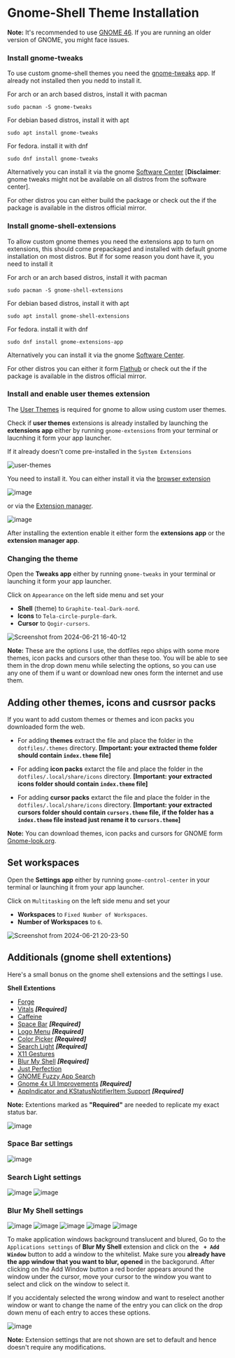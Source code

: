 
# Gnome-Shell Theme Installation

**Note:** It's recommended to use [GNOME 46](https://release.gnome.org/46/). If you are running an older version of GNOME, you might face issues.

### Install gnome-tweaks

To use custom gnome-shell themes you need the [gnome-tweaks](https://github.com/GNOME/gnome-tweaks/tree/master) app. If already not installed then you nedd to install it.

For arch or an arch based distros, install it with pacman 

```shell
sudo pacman -S gnome-tweaks
```

For debian based distros, install it with apt

```shell
sudo apt install gnome-tweaks
```

For fedora. install it with dnf

```shell
sudo dnf install gnome-tweaks 
```

Alternatively you can install it via the gnome [Software Center](https://apps.gnome.org/Software/) [**Disclaimer**: gnome tweaks might not be available on all distros from the software center].

For other distros you can either build the package or check out the if the package is available in the distros official mirror.

### Install gnome-shell-extensions

To allow custom gnome themes you need the extensions app to turn on extensions, this should come prepackaged and installed with default gnome installation on most distros. But if for some reason you dont have it, you need to install it 

For arch or an arch based distros, install it with pacman 

```shell
sudo pacman -S gnome-shell-extensions
```

For debian based distros, install it with apt

```shell
sudo apt install gnome-shell-extensions
```

For fedora. install it with dnf

```shell
sudo dnf install gnome-extensions-app
```

Alternatively you can install it via the gnome [Software Center](https://apps.gnome.org/Software/).

For other distros you can either it form [Flathub](https://flathub.org/apps/org.gnome.Extensions) or check out the if the package is available in the distros official mirror.

### Install and enable user themes extension

The [User Themes](https://extensions.gnome.org/extension/19/user-themes/) is required for gnome to allow using custom user themes.

Check if **user themes** extensions is already installed by launching the **extensions app** either by running `gnome-extensions` from your terminal or laucnhing it form your app launcher.

If it already doesn't come pre-installed in the `System Extensions` 

![user-themes](https://github.com/TriDEntApollO/dotfiles/assets/68052236/b053e209-8f44-46cd-ae65-88bca73eea36)

You need to install it. You can either install it via the [browser extension](https://extensions.gnome.org/extension/19/user-themes/) 

![image](https://github.com/TriDEntApollO/dotfiles/assets/68052236/1f5dfa3f-5dd0-47c9-877b-99f640a0f81f)

or via the [Extension manager](https://flathub.org/apps/com.mattjakeman.ExtensionManager).

![image](https://github.com/TriDEntApollO/dotfiles/assets/68052236/37476ee9-515a-46fa-b5b2-bbdc32225997)

After installing the extention enable it either form the **extensions app** or the **extension manager app**.


### Changing the theme

Open the **Tweaks app** either by running `gnome-tweaks` in your terminal or launching it form your app launcher.

Click on `Appearance` on the left side menu and set your 

- **Shell** (theme) to `Graphite-teal-Dark-nord`.
- **Icons** to `Tela-circle-purple-dark`.
-  **Cursor** to `Qogir-cursors`.

![Screenshot from 2024-06-21 16-40-12](https://github.com/TriDEntApollO/dotfiles/assets/68052236/802ed28a-d6d9-44c9-a6c9-561bcb5bbda9)

**Note:** These are the options I use, the dotfiles repo ships with some more themes, icon packs and cursors other than these too. You will be able to see them in the drop down menu while selecting the options, so you can use any one of them if u want or download new ones form the internet and use them.

## Adding other themes, icons and cusrsor packs

If you want to add custom themes or themes and icon packs you downloaded form the web. 

- For adding **themes** extract the file and place the folder in the `dotfiles/.themes` directory. **[Important: your extracted theme folder should contain `index.theme` file]**

- For adding **icon packs** extarct the file and place the folder in the `dotfiles/.local/share/icons` directory. **[Important: your extracted icons folder should contain `index.theme` file]**

- For adding **cursor packs** extarct the file and place the folder in the `dotfiles/.local/share/icons` directory. **[Important: your extracted cursors folder should contain `cursors.theme` file, if the folder has a `index.theme` file instead just rename it to `cursors.theme`]**

**Note:** You can download themes, icon packs and cursors for GNOME form [Gnome-look.org](https://www.gnome-look.org/browse/).

## Set workspaces

Open the **Settings app** either by running `gnome-control-center` in your terminal or launching it from your app launcher.

Click on `Multitasking` on the left side menu and set your

- **Workspaces** to `Fixed Number of Workspaces`.
- **Number of Workspaces** to `6`.

![Screenshot from 2024-06-21 20-23-50](https://github.com/Godiesc/firefox-one/assets/68052236/00047df4-bb03-459b-8035-30c249f20dc1)



## Additionals (gnome shell extentions)

Here's a small bonus on the gnome shell extensions and the settings I use.

**Shell Extentions**

- [Forge](https://extensions.gnome.org/extension/4481/forge/)
- [Vitals](https://extensions.gnome.org/extension/1460/vitals/) ***[Required]***
- [Caffeine](https://extensions.gnome.org/extension/517/caffeine/)
- [Space Bar](https://extensions.gnome.org/extension/517/caffeine/) ***[Required]***
- [Logo Menu](https://extensions.gnome.org/extension/4451/logo-menu/) ***[Required]***
- [Color Picker](https://extensions.gnome.org/extension/3396/color-picker/) ***[Required]***
- [Search Light](https://extensions.gnome.org/extension/5489/search-light/) ***[Required]***
- [X11 Gestures](https://extensions.gnome.org/extension/4033/x11-gestures/)
- [Blur My Shell](https://extensions.gnome.org/extension/3193/blur-my-shell/) ***[Required]***
- [Just Perfection](https://extensions.gnome.org/extension/3843/just-perfection/)
- [GNOME Fuzzy App Search](https://extensions.gnome.org/extension/3956/gnome-fuzzy-app-search/)
- [Gnome 4x UI Improvements](https://extensions.gnome.org/extension/4158/gnome-40-ui-improvements/) ***[Required]***
- [AppIndicator and KStatusNotifierItem Support](https://extensions.gnome.org/extension/615/appindicator-support/) ***[Required]***

**Note:** Extentions marked as **"Required"** are needed to replicate my exact status bar.

![image](https://github.com/Godiesc/firefox-one/assets/68052236/8d9ad92c-ab83-449f-828c-18ef2eaec919)

### Space Bar settings

![image](https://github.com/Godiesc/firefox-one/assets/68052236/2347fffe-fbce-4186-a23e-3c8b3945f9aa)

### Search Light settings

![image](https://github.com/Godiesc/firefox-one/assets/68052236/059a554f-a8a0-4d62-96b8-90ff49a403ac)
![image](https://github.com/Godiesc/firefox-one/assets/68052236/3b346cba-97a2-4212-bd6d-01a4ababd187)


### Blur My Shell settings

![image](https://github.com/Godiesc/firefox-one/assets/68052236/ccd7e2aa-c2c3-4508-bab0-f85cf67b240f)
![image](https://github.com/Godiesc/firefox-one/assets/68052236/90ed1006-01d3-4878-9022-0fa5060be7bc)
![image](https://github.com/Godiesc/firefox-one/assets/68052236/23a22791-3c76-456e-980d-5a22b253b0b0)
![image](https://github.com/Godiesc/firefox-one/assets/68052236/1cb934d8-2a0d-4905-a92e-79e67cf7944e)
![image](https://github.com/Godiesc/firefox-one/assets/68052236/fa5b493d-c629-4cfd-8c68-2dbb0b8df406)

To make application windows background translucent and blured, Go to the `Applications settings` of **Blur My Shell** extension and click on the **` + Add Window`** button to add a window to the whitelist. Make sure you **already have the app window that you want to blur, opened** in the backgorund. After clicking on the Add Window button a red border appears around the window under the cursor, move your cursor to the window you want to select and click on the window to select it.

If you accidentaly selected the wrong window and want to reselect another window or want to change the name of the entry you can click on the drop down menu of each entry to acces these options.

![image](https://github.com/Godiesc/firefox-one/assets/68052236/a20f9345-d822-4d04-a273-cc778b2f7604)

**Note:** Extension settings that are not shown are set to default and hence doesn't require any modifications.
